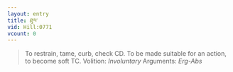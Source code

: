 ```yaml
---
layout: entry
title: ཐུལ་
vid: Hill:0771
vcount: 0
---
```

> To restrain, tame, curb, check CD\. To be made suitable for an action, to become soft TC\.
> Volition: _Involuntary_
> Arguments: _Erg-Abs_


